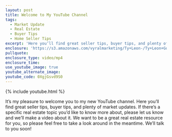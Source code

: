 ```yaml
---
layout: post
title: Welcome to My YouTube Channel
tags:
  - Market Update
  - Real Estate
  - Buyer Tips
  - Home Seller Tips
excerpt: 'Here you’ll find great seller tips, buyer tips, and plenty of market updates.'
enclosure: 'https://s3.amazonaws.com/vyralmarketing/Ty+Leon-/Ty+Leon+Guerrero+Welcome+to+my+New+Youtube+Channel.mp4'
pullquote:
enclosure_type: video/mp4
enclosure_time:
use_youtube_image: true
youtube_alternate_image:
youtube_code: 0XgjGsvd9S0
---
```



{% include youtube.html %}

It’s my pleasure to welcome you to my new YouTube channel. Here you’ll find great seller tips, buyer tips, and plenty of market updates. If there’s a specific real estate topic you’d like to know more about, please let us know and we’ll make a video about it. We want to be a great real estate resource for you, so please feel free to take a look around in the meantime. We’ll talk to you soon!
